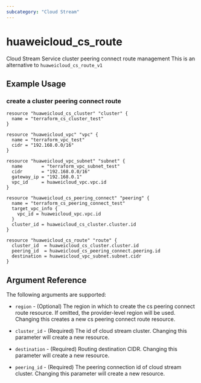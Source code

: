 ```yaml
---
subcategory: "Cloud Stream"
---
```


# huaweicloud\_cs\_route

Cloud Stream Service cluster peering connect route management
This is an alternative to `huaweicloud_cs_route_v1`

## Example Usage

### create a cluster peering connect route

```hcl
resource "huaweicloud_cs_cluster" "cluster" {
  name = "terraform_cs_cluster_test"
}

resource "huaweicloud_vpc" "vpc" {
  name = "terraform_vpc_test"
  cidr = "192.168.0.0/16"
}

resource "huaweicloud_vpc_subnet" "subnet" {
  name       = "terraform_vpc_subnet_test"
  cidr       = "192.168.0.0/16"
  gateway_ip = "192.168.0.1"
  vpc_id     = huaweicloud_vpc.vpc.id
}

resource "huaweicloud_cs_peering_connect" "peering" {
  name = "terraform_cs_peering_connect_test"
  target_vpc_info {
    vpc_id = huaweicloud_vpc.vpc.id
  }
  cluster_id = huaweicloud_cs_cluster.cluster.id
}

resource "huaweicloud_cs_route" "route" {
  cluster_id  = huaweicloud_cs_cluster.cluster.id
  peering_id  = huaweicloud_cs_peering_connect.peering.id
  destination = huaweicloud_vpc_subnet.subnet.cidr
}
```

## Argument Reference

The following arguments are supported:

* `region` - (Optional) The region in which to create the cs peering connect route resource. If omitted, the provider-level region will be used. Changing this creates a new cs peering connect route resource.

* `cluster_id` -
  (Required)
  The id of cloud stream cluster. Changing this parameter will create a new resource.

* `destination` -
  (Required)
  Routing destination CIDR. Changing this parameter will create a new resource.

* `peering_id` -
  (Required)
  The peering connection id of cloud stream cluster. Changing this parameter will create a new resource.
